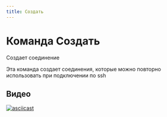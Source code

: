 ```yaml
---
title: Создать
---
```


# Команда Создать

Создает соединение

Эта команда создает соединения,
которые можно повторно использовать при подключении по ssh

## Видео

[![asciicast](https://asciinema.org/a/667930.svg)](https://asciinema.org/a/667930)